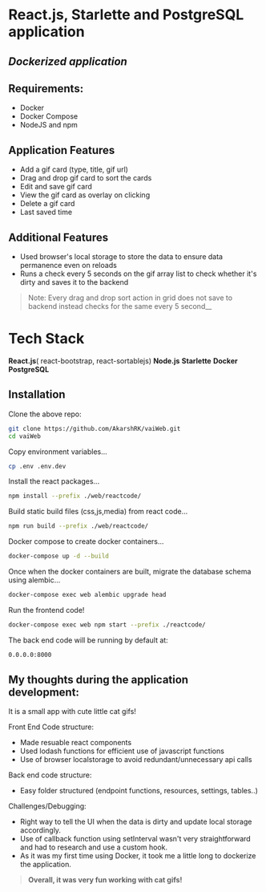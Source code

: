 # React.js, Starlette and PostgreSQL application 
## _Dockerized application_

## Requirements:
- Docker
- Docker Compose
- NodeJS and npm

## Application Features

- Add a gif card (type, title, gif url)
- Drag and drop gif card to sort the cards
- Edit and save gif card 
- View the gif card as overlay on clicking
- Delete a gif card
- Last saved time 

## Additional Features

- Used browser's local storage to store the data to ensure data permanence even on reloads
- Runs a check every 5 seconds on the gif array list to check whether it's dirty and saves it to the backend
>Note: Every drag and drop sort action in grid does not save to backend instead checks for the same every 5 second__

# Tech Stack

__React.js__( react-bootstrap, react-sortablejs)
__Node.js__
__Starlette__
__Docker__
__PostgreSQL__

## Installation

Clone the above repo:
```sh
git clone https://github.com/AkarshRK/vaiWeb.git
cd vaiWeb
```
Copy environment variables...
```sh
cp .env .env.dev 
```

Install the react packages...

```sh
npm install --prefix ./web/reactcode/
```

Build static build files (css,js,media) from react code...

```sh
npm run build --prefix ./web/reactcode/
```

Docker compose to create docker containers...

```sh
docker-compose up -d --build
```

Once when the docker containers are built, migrate the database schema using alembic...

```sh
docker-compose exec web alembic upgrade head 
```

Run the frontend code!
```sh
docker-compose exec web npm start --prefix ./reactcode/
```

The back end code will be running by default at: 
```sh
0.0.0.0:8000
```

## My thoughts during the application development: 

It is a small app with cute little cat gifs!

Front End Code structure:
- Made resuable react components 
- Used lodash functions for efficient use of javascript functions
- Use of browser localstorage to avoid redundant/unnecessary api calls 

Back end code structure:
- Easy folder structured (endpoint functions, resources, settings, tables..)

Challenges/Debugging:
- Right way to tell the UI when the data is dirty and update local storage accordingly.
- Use of callback function using setInterval wasn't very straightforward and had to research and use a custom hook.
- As it was my first time using Docker, it took me a little long to dockerize the application.


>__Overall, it was very fun working with cat gifs!__
